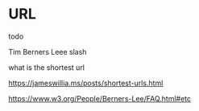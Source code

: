 # URL

todo

Tim Berners Leee slash

what is the shortest url

https://jameswillia.ms/posts/shortest-urls.html

https://www.w3.org/People/Berners-Lee/FAQ.html#etc